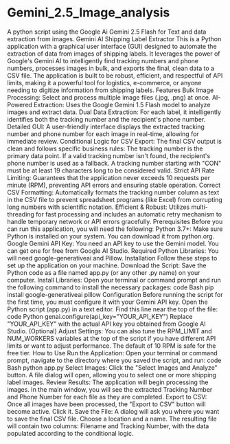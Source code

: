 # Gemini_2.5_Image_analysis
A python script using the Google Ai Gemini 2.5 Flash for Text and data extraction from images.
Gemini AI Shipping Label Extractor
This is a Python application with a graphical user interface (GUI) designed to automate the extraction of data from images of shipping labels. It leverages the power of Google's Gemini AI to intelligently find tracking numbers and phone numbers, processes images in bulk, and exports the final, clean data to a CSV file.
The application is built to be robust, efficient, and respectful of API limits, making it a powerful tool for logistics, e-commerce, or anyone needing to digitize information from shipping labels.
Features
Bulk Image Processing: Select and process multiple image files (.jpg, .png) at once.
AI-Powered Extraction: Uses the Google Gemini 1.5 Flash model to analyze images and extract data.
Dual Data Extraction: For each label, it intelligently identifies both the tracking number and the recipient's phone number.
Detailed GUI: A user-friendly interface displays the extracted tracking number and phone number for each image in real-time, allowing for immediate review.
Conditional Logic for CSV Export: The final CSV output is clean and follows specific business rules:
The tracking number is the primary data point.
If a valid tracking number isn't found, the recipient's phone number is used as a fallback.
A tracking number starting with "CON" must be at least 19 characters long to be considered valid.
Strict API Rate Limiting: Guarantees that the application never exceeds 10 requests per minute (RPM), preventing API errors and ensuring stable operation.
Correct CSV Formatting: Automatically formats the tracking number column as text in the CSV file to prevent spreadsheet programs (like Excel) from corrupting long numbers with scientific notation.
Efficient & Robust: Utilizes multi-threading for fast processing and includes an automatic retry mechanism to handle temporary network or API errors gracefully.
Prerequisites
Before you can run this application, you will need the following:
Python 3.7+: Make sure Python is installed on your system. You can download it from python.org.
Google Gemini API Key: You need an API key to use the Gemini model. You can get one for free from Google AI Studio.
Required Python Libraries: You will need google-generativeai and Pillow.
Installation
Follow these steps to set up the application on your machine.
Download the Script:
Save the Python code as a file named app.py (or any other .py name) on your computer.
Install Libraries:
Open your terminal or command prompt and run the following command to install the necessary packages:
code
Bash
pip install google-generativeai pillow
Configuration
Before running the script for the first time, you must configure it with your Gemini API key.
Open the Python script (app.py) in a text editor.
Find this line near the top of the file:
code
Python
genai.configure(api_key="YOUR_API_KEY")
Replace "YOUR_API_KEY" with the actual API key you obtained from Google AI Studio.
(Optional) Adjust Settings:
You can also tune the RPM_LIMIT and NUM_WORKERS variables at the top of the script if you have different API limits or want to adjust performance. The default of 10 RPM is safe for the free tier.
How to Use
Run the Application:
Open your terminal or command prompt, navigate to the directory where you saved the script, and run:
code
Bash
python app.py
Select Images:
Click the "Select Images and Analyze" button. A file dialog will open, allowing you to select one or more shipping label images.
Review Results:
The application will begin processing the images. In the main window, you will see the extracted Tracking Number and Phone Number for each file as they are completed.
Export to CSV:
Once all images have been processed, the "Export to CSV" button will become active. Click it.
Save the File:
A dialog will ask you where you want to save the final CSV file. Choose a location and a name. The resulting file will contain two columns: Filename and Tracking Number, with the data populated according to the conditional logic.

